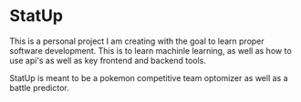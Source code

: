 # StatUp

This is a personal project I am creating with the goal to learn proper software development. This is to learn machinle learning, as well as how to use api's as well as key frontend and backend tools.

StatUp is meant to be a pokemon competitive team optomizer as well as a battle predictor.